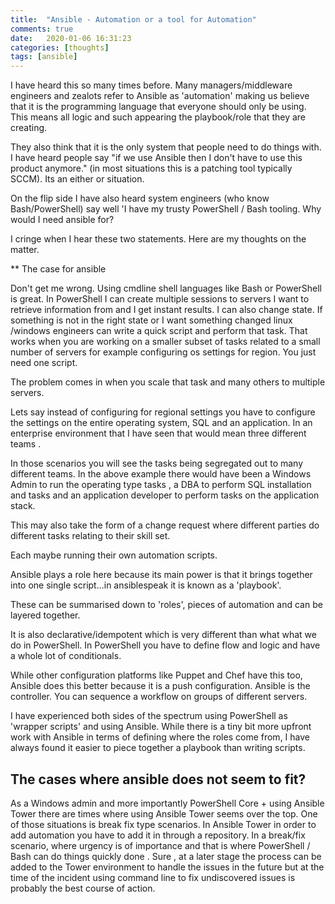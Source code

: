 ```yaml
---
title:  "Ansible - Automation or a tool for Automation"
comments: true
date:   2020-01-06 16:31:23
categories: [thoughts]
tags: [ansible]
---
```


I have heard this so many times before. Many managers/middleware engineers  and zealots refer to Ansible as 'automation' making us believe that it  is the programming language that everyone should only be using.  This means all logic and such appearing the playbook/role that they are creating. 

They also think that it is the only system that people need to do things with. I have heard people say "if we use Ansible then I don't have to use this product anymore." (in most situations this is a patching tool typically SCCM). Its an either or situation.

On the flip side I have also heard system engineers (who know Bash/PowerShell) say well 'I have my trusty PowerShell / Bash tooling. Why would I need ansible for?

I cringe when I hear these two statements. Here are my thoughts on the matter.

** The case for ansible

Don't get me wrong. Using cmdline shell languages like Bash or PowerShell is great. In PowerShell I can create multiple sessions to servers I want to retrieve information from and I get instant results. I can also change state. If something is not in the right state or I want something changed linux /windows engineers can write a quick script  and perform that task.
That works when you are working on a smaller subset of tasks related to a small number of servers for example configuring os settings for region. You just need one script. 

The problem comes in when you scale that task and many others to multiple servers.

Lets say instead of configuring for regional settings you have to configure the settings on the entire operating system, SQL and an application. In an enterprise environment that I have seen that would mean three different teams .  

In those scenarios you will see the tasks being segregated out to many different teams. In the above example there would have been a Windows Admin to run the operating type tasks , a DBA to perform SQL installation and tasks and an application developer to perform tasks on the application stack.

This may also take the form of a change request  where different parties do different tasks relating to their skill set.

Each maybe running their own automation scripts.

Ansible plays a role here because its main power is that it brings together into one single script...in ansiblespeak it is known as a 'playbook'.

These can be summarised down to 'roles', pieces of automation and can be layered together.

It is also declarative/idempotent  which is very different than what what we do in PowerShell. In PowerShell you have to define flow and logic and have a whole lot of conditionals.


While other configuration platforms like Puppet and Chef have this too, Ansible does this better because it is a push configuration. Ansible is the controller. You can sequence a workflow on groups of different servers.

I have experienced both sides of the spectrum using PowerShell as 'wrapper scripts' and using Ansible. While there is a tiny bit more upfront work with Ansible in terms of defining where the roles come from, I have always found it easier to piece together a playbook than writing scripts.

## The cases where ansible does not seem to fit?
As  a Windows admin and more importantly PowerShell Core + using Ansible Tower there are times where using Ansible Tower seems over the top. One of those situations is break fix type scenarios. In Ansible Tower in order to add automation you have to add it in through a repository. In a break/fix scenario, where urgency is of importance and that is where PowerShell / Bash can do things quickly done . Sure , at a later stage the process can be added to the Tower environment to handle the issues in the future but at the time of the incident using command line to fix undiscovered issues is probably the best course of action.

